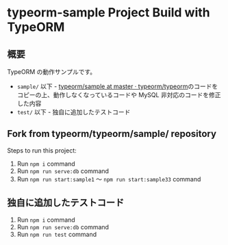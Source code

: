 # typeorm-sample Project Build with TypeORM

## 概要

TypeORM の動作サンプルです。

- `sample/` 以下 - [typeorm/sample at master · typeorm/typeorm](https://github.com/typeorm/typeorm/tree/master/sample)のコードをコピーの上、動作しなくなっているコードや MySQL 非対応のコードを修正した内容
- `test/` 以下 - 独自に追加したテストコード

## Fork from typeorm/typeorm/sample/ repository

Steps to run this project:

1. Run `npm i` command
2. Run `npm run serve:db` command
3. Run `npm run start:sample1` 〜 `npm run start:sample33` command

## 独自に追加したテストコード

1. Run `npm i` command
2. Run `npm run serve:db` command
3. Run `npm run test` command
